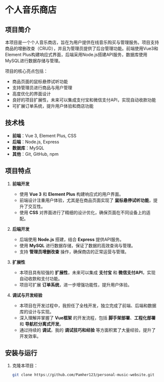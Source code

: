 # 个人音乐商店

## 项目简介

本项目是一个个人音乐商店，旨在为用户提供在线音乐购买与管理服务。项目支持商品的增删改查（CRUD），并且为管理员提供了后台管理功能。前端使用Vue3和Element Plus构建响应式界面，后端采用Node.js搭建API服务，数据库使用MySQL进行数据存储与管理。

项目的核心亮点包括：
- 商品页面的鼠标悬停试听功能
- 支持管理员进行商品与用户管理
- 高度优化的界面设计
- 良好的项目扩展性，未来可以集成支付宝和微信支付API，实现自动收款功能
- 可扩展订单系统，提升用户体验和商店功能

## 技术栈

- **前端**：Vue 3, Element Plus, CSS
- **后端**：Node.js, Express
- **数据库**：MySQL
- **其他**：Git, GitHub, npm

## 项目特点

1. **前端开发**
   - 使用 **Vue 3** 和 **Element Plus** 构建响应式的用户界面。
   - 前端设计注重用户体验，尤其是在商品页面实现了 **鼠标悬停试听功能**，提升了交互性。
   - 使用 **CSS** 对界面进行了精细的设计优化，确保页面在不同设备上的适配。

2. **后端开发**
   - 后端使用 **Node.js** 搭建，结合 **Express** 提供API服务。
   - 使用 **MySQL** 进行数据存储，保证了数据的高效查询与管理。
   - 支持 **管理员增删改查** 操作，确保商店的正常运营与管理。

3. **扩展性**
   - 本项目具有较强的 **扩展性**，未来可以集成 **支付宝** 和 **微信支付API**，实现自动收款和支付功能。
   - 项目可扩展 **订单系统**，进一步增强功能性，提升用户体验。

4. **调试与开发经验**
   - 本项目在开发过程中，我担任了全栈开发，独立完成了前端、后端和数据库的设计与实现。
   - 深入理解并掌握了 **Vue框架** 的开发流程，包括 **脚手架部署**、**工程化部署** 和 **导航栏分离式开发**。
   - 通过持续的 **调试**，我的 **调试技巧和经验** 等方面积累了大量经验，提升了开发效率。

## 安装与运行

1. 克隆本项目：
   ```bash
   git clone https://github.com/Pamher123/personal-music-website.git
